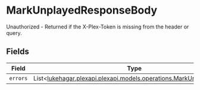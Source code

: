 # MarkUnplayedResponseBody

Unauthorized - Returned if the X-Plex-Token is missing from the header or query.


## Fields

| Field                                                                                                                 | Type                                                                                                                  | Required                                                                                                              | Description                                                                                                           |
| --------------------------------------------------------------------------------------------------------------------- | --------------------------------------------------------------------------------------------------------------------- | --------------------------------------------------------------------------------------------------------------------- | --------------------------------------------------------------------------------------------------------------------- |
| `errors`                                                                                                              | List<[lukehagar.plexapi.plexapi.models.operations.MarkUnplayedErrors](../../models/operations/MarkUnplayedErrors.md)> | :heavy_minus_sign:                                                                                                    | N/A                                                                                                                   |